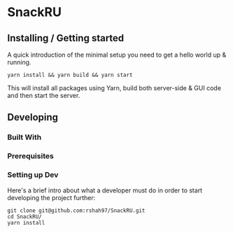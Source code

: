 # SnackRU

## Installing / Getting started

A quick introduction of the minimal setup you need to get a hello world up &
running.

```shell
yarn install && yarn build && yarn start
```

This will install all packages using Yarn, build both server-side & GUI code and then start the server.

## Developing

### Built With
<!-- List main libraries, frameworks used including versions (React, Angular etc...) -->


### Prerequisites
<!-- What is needed to set up the dev environment. For instance, global dependencies or any other tools. include download links. -->


### Setting up Dev

Here's a brief intro about what a developer must do in order to start developing
the project further:

```shell
git clone git@github.com:rshah97/SnackRU.git
cd SnackRU/
yarn install
```

<!-- And state what happens step-by-step. If there is any virtual environment, local server or database feeder needed, explain here. -->

<!-- ### Building

If your project needs some additional steps for the developer to build the
project after some code changes, state them here. for example:

```shell
./configure
make
make install
``` -->

<!-- Here again you should state what actually happens when the code above gets
executed. -->

<!-- ### Deploying / Publishing
give instructions on how to build and release a new version
In case there's some step you have to take that publishes this project to a
server, this is the right time to state it.

```shell
packagemanager deploy your-project -s server.com -u username -p password
```

And again you'd need to tell what the previous code actually does.

## Versioning

We can maybe use [SemVer](http://semver.org/) for versioning. For the versions available, see the [link to tags on this repository](/tags).


## Configuration

Here you should write what are all of the configurations a user can enter when
using the project.

## Tests

Describe and show how to run the tests with code examples.
Explain what these tests test and why.

```shell
Give an example
```

## Style guide

Explain your code style and show how to check it.

## Api Reference

If the api is external, link to api documentation. If not describe your api including authentication methods as well as explaining all the endpoints with their required parameters.


## Database

Explaining what database (and version) has been used. Provide download links.
Documents your database design and schemas, relations etc... 

## Licensing

State what the license is and how to find the text version of the license. -->